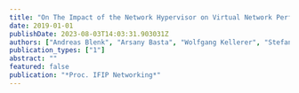 ```yaml
---
title: "On The Impact of the Network Hypervisor on Virtual Network Performance"
date: 2019-01-01
publishDate: 2023-08-03T14:03:31.903031Z
authors: ["Andreas Blenk", "Arsany Basta", "Wolfgang Kellerer", "Stefan Schmid"]
publication_types: ["1"]
abstract: ""
featured: false
publication: "*Proc. IFIP Networking*"
---
```


